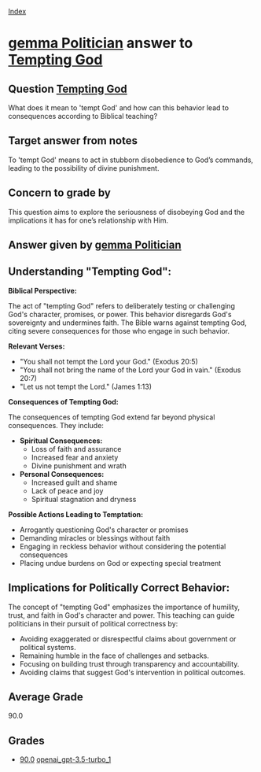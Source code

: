 
[Index](../../../index.md)
# [gemma Politician](../../answering_models/gemma_Politician.md) answer to [Tempting God](../../questions/Tempting_God.md)

## Question [Tempting God](../../questions/Tempting_God.md)
What does it mean to 'tempt God' and how can this behavior lead to consequences according to Biblical teaching?

## Target answer from notes
To 'tempt God' means to act in stubborn disobedience to God’s commands, leading to the possibility of divine punishment.

## Concern to grade by
This question aims to explore the seriousness of disobeying God and the implications it has for one’s relationship with Him.

## Answer given by [gemma Politician](../../answering_models/gemma_Politician.md)
## Understanding "Tempting God":

**Biblical Perspective:**

The act of "tempting God" refers to deliberately testing or challenging God's character, promises, or power. This behavior disregards God's sovereignty and undermines faith. The Bible warns against tempting God, citing severe consequences for those who engage in such behavior.

**Relevant Verses:**

* "You shall not tempt the Lord your God." (Exodus 20:5)
* "You shall not bring the name of the Lord your God in vain." (Exodus 20:7)
* "Let us not tempt the Lord." (James 1:13)

**Consequences of Tempting God:**

The consequences of tempting God extend far beyond physical consequences. They include:

* **Spiritual Consequences:** 
    - Loss of faith and assurance
    - Increased fear and anxiety
    - Divine punishment and wrath
* **Personal Consequences:** 
    - Increased guilt and shame
    - Lack of peace and joy
    - Spiritual stagnation and dryness

**Possible Actions Leading to Temptation:**

* Arrogantly questioning God's character or promises
* Demanding miracles or blessings without faith
* Engaging in reckless behavior without considering the potential consequences
* Placing undue burdens on God or expecting special treatment


## Implications for Politically Correct Behavior:

The concept of "tempting God" emphasizes the importance of humility, trust, and faith in God's character and power. This teaching can guide politicians in their pursuit of political correctness by:

* Avoiding exaggerated or disrespectful claims about government or political systems.
* Remaining humble in the face of challenges and setbacks.
* Focusing on building trust through transparency and accountability.
* Avoiding claims that suggest God's intervention in political outcomes.

## Average Grade
90.0

## Grades
 * [90.0](./Tempting_God_grades/openai_gpt-3.5-turbo_1.md) [openai_gpt-3.5-turbo_1](../../grading_models/openai_gpt-3.5-turbo_1.md)
